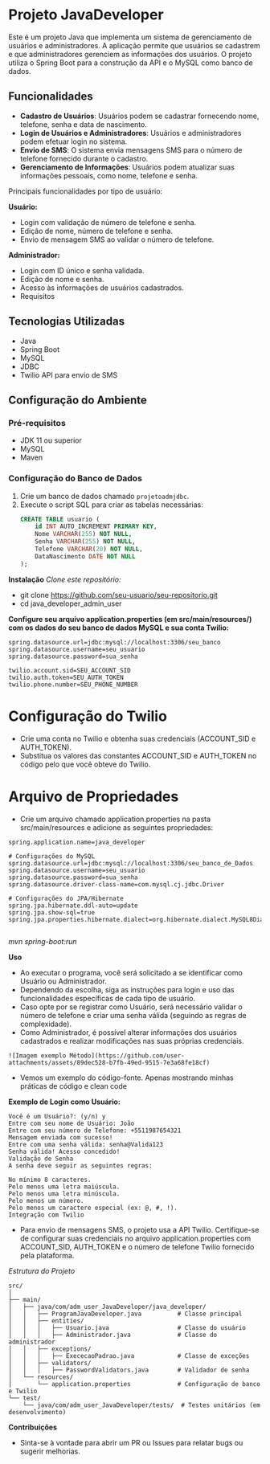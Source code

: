 # Projeto JavaDeveloper

Este é um projeto Java que implementa um sistema de gerenciamento de usuários e administradores. A aplicação permite que usuários se cadastrem e que administradores gerenciem as informações dos usuários. O projeto utiliza o Spring Boot para a construção da API e o MySQL como banco de dados.

## Funcionalidades

- **Cadastro de Usuários**: Usuários podem se cadastrar fornecendo nome, telefone, senha e data de nascimento.
- **Login de Usuários e Administradores**: Usuários e administradores podem efetuar login no sistema.
- **Envio de SMS**: O sistema envia mensagens SMS para o número de telefone fornecido durante o cadastro.
- **Gerenciamento de Informações**: Usuários podem atualizar suas informações pessoais, como nome, telefone e senha.


Principais funcionalidades por tipo de usuário:

**Usuário:**
- Login com validação de número de telefone e senha.
- Edição de nome, número de telefone e senha.
- Envio de mensagem SMS ao validar o número de telefone.

**Administrador:**
- Login com ID único e senha validada.
- Edição de nome e senha.
- Acesso às informações de usuários cadastrados.
- Requisitos

## Tecnologias Utilizadas

- Java
- Spring Boot
- MySQL
- JDBC
- Twilio API para envio de SMS

## Configuração do Ambiente

### Pré-requisitos

- JDK 11 ou superior
- MySQL
- Maven

### Configuração do Banco de Dados

1. Crie um banco de dados chamado `projetoadmjdbc`.
2. Execute o script SQL para criar as tabelas necessárias:
   ```sql
   CREATE TABLE usuario (
       id INT AUTO_INCREMENT PRIMARY KEY,
       Nome VARCHAR(255) NOT NULL,
       Senha VARCHAR(255) NOT NULL,
       Telefone VARCHAR(20) NOT NULL,
       DataNascimento DATE NOT NULL
   );


**Instalação**
*Clone este repositório:*

- git clone https://github.com/seu-usuario/seu-repositorio.git
- cd java_developer_admin_user

**Configure seu arquivo application.properties (em src/main/resources/) com os dados do seu banco de dados MySQL e sua conta Twilio:**

````
spring.datasource.url=jdbc:mysql://localhost:3306/seu_banco
spring.datasource.username=seu_usuario
spring.datasource.password=sua_senha
````

````
twilio.account.sid=SEU_ACCOUNT_SID
twilio.auth.token=SEU_AUTH_TOKEN
twilio.phone.number=SEU_PHONE_NUMBER
````

# Configuração do Twilio

- Crie uma conta no Twilio e obtenha suas credenciais (ACCOUNT_SID e AUTH_TOKEN).
- Substitua os valores das constantes ACCOUNT_SID e AUTH_TOKEN no código pelo que você obteve do Twilio.

# Arquivo de Propriedades
- Crie um arquivo chamado application.properties na pasta src/main/resources e adicione as seguintes propriedades:
````
spring.application.name=java_developer

# Configurações do MySQL
spring.datasource.url=jdbc:mysql://localhost:3306/seu_banco_de_Dados
spring.datasource.username=seu_usuario
spring.datasource.password=sua_senha
spring.datasource.driver-class-name=com.mysql.cj.jdbc.Driver

# Configurações do JPA/Hibernate
spring.jpa.hibernate.ddl-auto=update
spring.jpa.show-sql=true
spring.jpa.properties.hibernate.dialect=org.hibernate.dialect.MySQL8Dialect
  
````

*mvn spring-boot:run*

**Uso**

- Ao executar o programa, você será solicitado a se identificar como Usuário ou Administrador.
- Dependendo da escolha, siga as instruções para login e uso das funcionalidades específicas de cada tipo de usuário.
- Caso opte por se registrar como Usuário, será necessário validar o número de telefone e criar uma senha válida (seguindo as regras de complexidade).
- Como Administrador, é possível alterar informações dos usuários cadastrados e realizar modificações nas suas próprias credenciais.

````
![Imagem exemplo Método](https://github.com/user-attachments/assets/89dec528-b7fb-49ed-9515-7e3a68fe18cf)
````
- Vemos um exemplo do código-fonte. Apenas mostrando minhas práticas de código e clean code

**Exemplo de Login como Usuário:**
````
Você é um Usuário?: (y/n) y
Entre com seu nome de Usuário: João
Entre com seu número de Telefone: +5511987654321
Mensagem enviada com sucesso!
Entre com uma senha válida: senha@Valida123
Senha válida! Acesso concedido!
Validação de Senha
A senha deve seguir as seguintes regras:

No mínimo 8 caracteres.
Pelo menos uma letra maiúscula.
Pelo menos uma letra minúscula.
Pelo menos um número.
Pelo menos um caractere especial (ex: @, #, !).
Integração com Twilio
````
- Para envio de mensagens SMS, o projeto usa a API Twilio. Certifique-se de configurar suas credenciais no arquivo application.properties com ACCOUNT_SID, AUTH_TOKEN e o número de telefone Twilio fornecido pela plataforma.

*Estrutura do Projeto*

````
src/
│
├── main/
│   ├── java/com/adm_user_JavaDeveloper/java_developer/
│   │   ├── ProgramJavaDeveloper.java          # Classe principal
│   │   ├── entities/
│   │   │   ├── Usuario.java                   # Classe do usuário
│   │   │   ├── Administrador.java             # Classe do administrador
│   │   ├── exceptions/
│   │   │   ├── ExececaoPadrao.java            # Classe de exceções
│   │   ├── validators/
│   │   │   ├── PasswordValidators.java        # Validador de senha
│   └── resources/
│       └── application.properties             # Configuração de banco e Twilio
└── test/
    └── java/com/adm_user_JavaDeveloper/tests/  # Testes unitários (em desenvolvimento)
````

**Contribuições**
- Sinta-se à vontade para abrir um PR ou Issues para relatar bugs ou sugerir melhorias.
